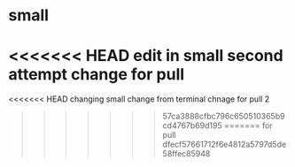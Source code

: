# small
<<<<<<< HEAD
edit in small
second attempt
change for pull
=======

<<<<<<< HEAD
changing small 
change from terminal
chnage for pull 2
>>>>>>> 57ca3888cfbc796c650510365b9cd4767b69d195
=======
for pull
>>>>>>> dfecf57661712f6e4812a5797d5de58ffec85948
